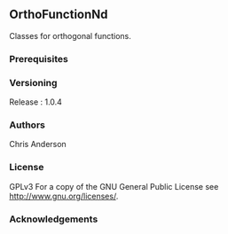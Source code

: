 ## OrthoFunctionNd

Classes for orthogonal functions.

### Prerequisites

### Versioning

Release : 1.0.4

### Authors

Chris Anderson

### License

GPLv3  For a copy of the GNU General Public License see <http://www.gnu.org/licenses/>.

### Acknowledgements




